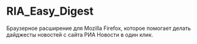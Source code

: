 # RIA_Easy_Digest
Браузерное расширение для Mozilla Firefox, которое помогает делать дайджесты новостей с сайта РИА Новости в один клик.

